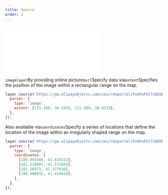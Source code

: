 ```yaml
---
title: Source
order: 2
---
```


<embed src="@/docs/api/common/style.md"></embed>

`imagelayer`By providing online pictures`url`Specify data via`extent`Specifies the position of the image within a rectangular range on the map.

```js
layer.source('https://gw.alipayobjects.com/zos/rmsportal/FnHFeFklTzKDdUESRNDv.jpg', {
  parser: {
    type: 'image',
    extent: [121.168, 30.2828, 121.384, 30.4219],
  },
});
```

Also available via`coordinates`Specify a series of locations that define the location of the image within an irregularly shaped range on the map.

```js
layer.source('https://gw.alipayobjects.com/zos/rmsportal/FnHFeFklTzKDdUESRNDv.jpg', {
  parser: {
    type: 'image',
    coordinates: [
      [100.959388, 41.619522],
      [101.229887, 41.572654],
      [101.16971, 41.377836],
      [100.900015, 41.424628],
    ],
  },
});
```

